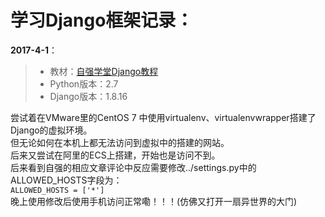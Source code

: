 # 学习Django框架记录：

**2017-4-1**：

> * 教材：[自强学堂Django教程](http://www.ziqiangxuetang.com/django/django-tutorial.html "自强学堂_Django教程")
> * Python版本：2.7
> * Django版本：1.8.16

尝试着在VMware里的CentOS 7 中使用virtualenv、virtualenvwrapper搭建了Django的虚拟环境。   
但无论如何在本机上都无法访问到虚拟中的搭建的网站。  
后来又尝试在阿里的ECS上搭建，开始也是访问不到。  
后来看到自强的相应文章评论中反应需要修改../settings.py中的ALLOWED_HOSTS字段为：  
        `ALLOWED_HOSTS = ['*']`  
晚上使用修改后使用手机访问正常嘞！！！(仿佛又打开一扇异世界的大门)  




